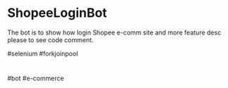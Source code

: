 # ShopeeLoginBot
The bot is to show how login Shopee e-comm site and  more feature desc please to see code comment.

#selenium
#forkjoinpool
#
#bot
#e-commerce
